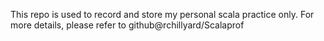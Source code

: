 This repo is used to record and store my personal scala practice only. 
For more details, please refer to github@rchillyard/Scalaprof
